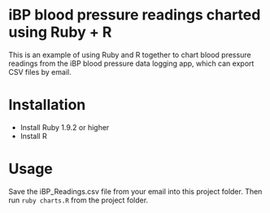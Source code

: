 # iBP blood pressure readings charted using Ruby + R

This is an example of using Ruby and R together to chart blood pressure readings from the iBP blood pressure data logging app, which can export CSV files by email.

# Installation

* Install Ruby 1.9.2 or higher
* Install R

# Usage

Save the iBP_Readings.csv file from your email into this project folder.  Then run ```ruby charts.R``` from the project folder.